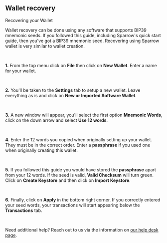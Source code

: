 ## Wallet recovery 

<p class="text-lg pb-4 font-semibold">Recovering your Wallet</p>

Wallet recovery can be done using any software that supports BIP39 mnemonic seeds. If you followed this guide, including Sparrow's quick start guide, then you've 
got a BIP39 mnemonic seed. Recovering using Sparrow wallet is very similar to wallet creation.

<br>

**1\.** From the top menu click on **File** then click on **New Wallet**. Enter a name for your wallet.

<br>

**2\.** You'll be taken to the **Settings** tab to setup a new wallet. Leave everything as is and click on **New or Imported Software Wallet**.

<br>

**3\.** A new window will appear, you'll select the first option **Mnemonic Words**, click on the down arrow and select **Use 12 words**.

<br>

**4\.** Enter the 12 words you copied when originally setting up your wallet. They must be in the correct order. 
        Enter a **passphrase** if you used one when originally creating this wallet. 

<br>

**5\.** If you followed this guide you would have stored the **passphrase** apart from your 12 words. 
        If the seed is valid, **Valid Checksum** will turn green. Click on **Create Keystore** and then click on **Import Keystore**.

<br>

**6\.** Finally, click on **Apply** in the bottom right corner. If you correctly entered your seed words, your transactions will start appearing below the **Transactions** tab.

<br>

Need additional help? Reach out to us via the information on <a class="text-[#8cb4ff] underline-offset-auto font-semibold" href="/faq" target="_blank">our help desk page<a>.
